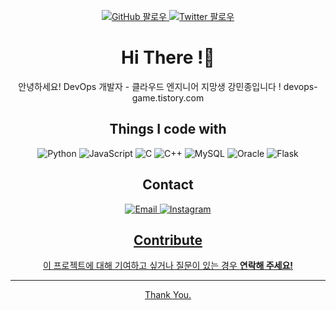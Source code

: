 <!-- GitHub 팔로우 및 Twitter 팔로우 배지 -->
<p align="center">
  <a href="https://github.com/your_username">
    <img src="https://img.shields.io/github/followers/your_username?style=social" alt="GitHub 팔로우">
  </a>
  <a href="https://twitter.com/your_twitter_handle">
    <img src="https://img.shields.io/twitter/follow/your_twitter_handle?style=social" alt="Twitter 팔로우">
  </a>
</p>

<!-- 개인 소개 및 인사말 -->
<h1 align="center"> Hi There !👋</h1>

<p align="center">
  안녕하세요! DevOps 개발자 - 클라우드 엔지니어 지망생 강민종입니다 !  
  devops-game.tistory.com
</p>

<!-- 기술 스택 -->
<h2 align="center">Things I code with</h2>
<p align="center">
  <img src="https://img.shields.io/badge/Python-3776AB?style=flat-square&logo=python&logoColor=white" alt="Python">
  <img src="https://img.shields.io/badge/JavaScript-F7DF1E?style=flat-square&logo=javascript&logoColor=black" alt="JavaScript">
  <img src="https://img.shields.io/badge/C-A8B9CC?style=for-the-badge&logo=c&logoColor=white" alt="C">
  <img src="https://img.shields.io/badge/C++-00599C?style=for-the-badge&logo=c%2B%2B&logoColor=white" alt="C++">
  <img src="https://img.shields.io/badge/MySQL-4479A1?style=for-the-badge&logo=mysql&logoColor=white" alt="MySQL">
  <img src="https://img.shields.io/badge/Oracle-F80000?style=for-the-badge&logo=oracle&logoColor=white" alt="Oracle">
  <img src="https://img.shields.io/badge/Flask-000000?style=for-the-badge&logo=flask&logoColor=white" alt="Flask">
</p>

<!-- 연락처 -->
<h2 align="center">Contact</h2>

<p align="center">
  <a href="kjskkdkmj@gmail.com">
    <img src="https://img.shields.io/badge/Email-D14836?style=for-the-badge&logo=gmail&logoColor=white" alt="Email">
  </a>
  <a href="https://instagram.com/minwhd">
  <img src="https://img.shields.io/badge/Instagram-E4405F?style=for-the-badge&logo=instagram&logoColor=white" alt="Instagram">
</p>

<!-- 기여 방법 -->
<h2 align="center">Contribute</h2>

<p align="center">
  이 프로젝트에 대해 기여하고 싶거나 질문이 있는 경우 <strong>연락해 주세요!</strong>
</p>

---

<p align="center">
  Thank You.
</p>

